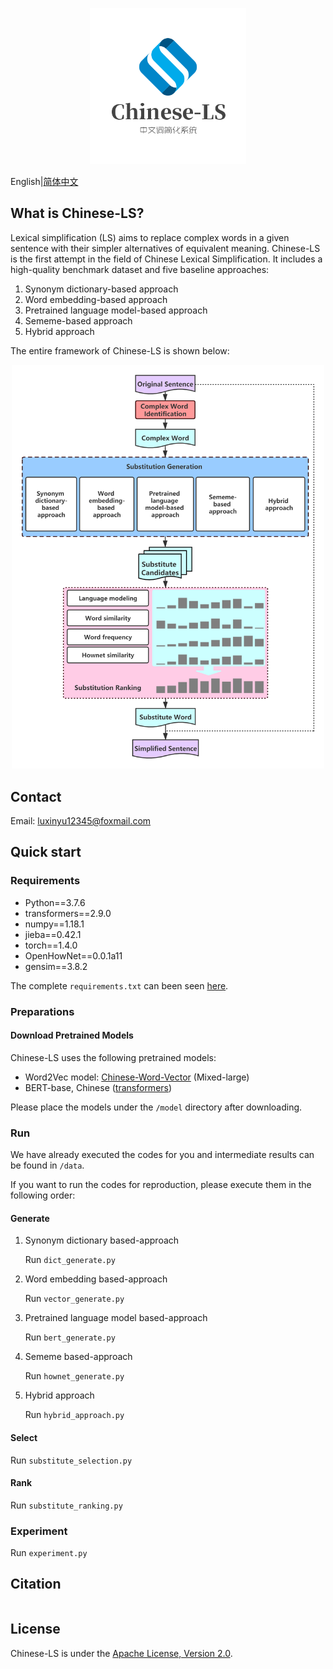 <p align="center"><img src="./docs/img/logo.png" width = "250"  alt="Chinese-LS Logo"/></p>

English|[简体中文](README.zh.md)

## What is Chinese-LS?

Lexical simplification (LS) aims to replace complex words in a given sentence with their simpler alternatives of equivalent meaning. Chinese-LS is the first attempt in the field of Chinese Lexical Simplification. It includes a high-quality benchmark dataset and five baseline approaches: 

1. Synonym dictionary-based approach
2. Word embedding-based approach
3. Pretrained language model-based approach
4. Sememe-based approach
5. Hybrid approach

The entire framework of Chinese-LS is shown below:

<p align="center"><img src="docs/img/Chinese_lexical_simplification_system.png" width = "500"  alt="Chinese-LS Framework"/></p>

## Contact

Email: luxinyu12345@foxmail.com

## Quick start

### Requirements

- Python==3.7.6
- transformers==2.9.0
- numpy==1.18.1
- jieba==0.42.1
- torch==1.4.0
- OpenHowNet==0.0.1a11
- gensim==3.8.2

The complete ```requirements.txt``` can been seen [here](requirements.txt).

### Preparations

#### Download Pretrained Models

Chinese-LS uses the following pretrained models:

- Word2Vec model: [Chinese-Word-Vector](https://github.com/Embedding/Chinese-Word-Vectors) (Mixed-large)
- BERT-base, Chinese ([transformers](https://huggingface.co/bert-base-chinese)) 

Please place the models under the ```/model``` directory after downloading.

### Run

We have already executed the codes for you and intermediate results can be found in ```/data```.

If you want to run the codes for reproduction, please execute them in the following order: 

#### Generate

1. Synonym dictionary based-approach

	Run ```dict_generate.py```
	
2. Word embedding based-approach

	Run ```vector_generate.py```

3. Pretrained language model based-approach

	Run ```bert_generate.py```

4. Sememe based-approach

	Run ```hownet_generate.py```

5. Hybrid approach

	Run ```hybrid_approach.py```

#### Select

Run ```substitute_selection.py```

#### Rank

Run ```substitute_ranking.py```

### Experiment

Run ```experiment.py```

## Citation

```

```

## License

Chinese-LS is under the [Apache License, Version 2.0](https://github.com/luxinyu1/Chinese-LS/blob/master/LICENSE).